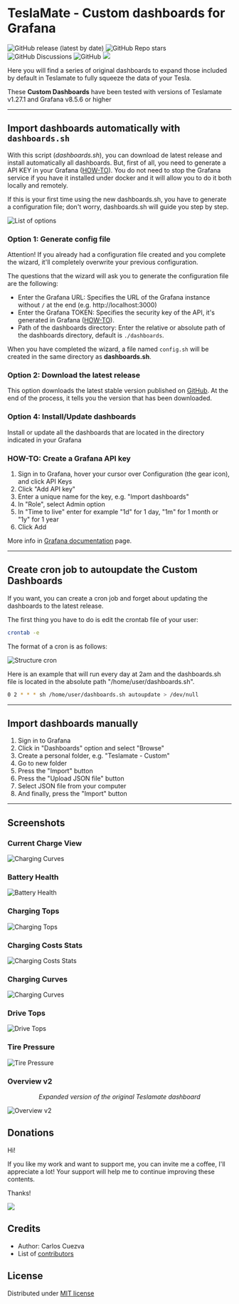 # TeslaMate - Custom dashboards for Grafana

![GitHub release (latest by date)](https://img.shields.io/github/v/release/CarlosCuezva/dashboards-Grafana-Teslamate)
![GitHub Repo stars](https://img.shields.io/github/stars/CarlosCuezva/dashboards-Grafana-Teslamate)
![GitHub Discussions](https://img.shields.io/github/discussions/CarlosCuezva/dashboards-Grafana-Teslamate)
![GitHub](https://img.shields.io/github/license/CarlosCuezva/dashboards-Grafana-Teslamate)
[![](https://img.shields.io/badge/Donate-PayPal-ff69b4.svg)](https://www.paypal.com/donate?hosted_button_id=QF2MBMQZP4V2J)

Here you will find a series of original dashboards to expand those included by default in Teslamate to fully squeeze the data of your Tesla.

These **Custom Dashboards** have been tested with versions of Teslamate v1.27.1 and Grafana v8.5.6 or higher

---

## Import dashboards automatically with `dashboards.sh`

With this script (*dashboards.sh*), you can download de latest release and install automatically all dashboards. But, first of all, you need to generate a API KEY in your Grafana ([HOW-TO](#create-an-api-key)). You do not need to stop the Grafana service if you have it installed under docker and it will allow you to do it both locally and remotely.

If this is your first time using the new dashboards.sh, you have to generate a configuration file; don't worry, dashboards.sh will guide you step by step.

![List of options](screenshots/capture_1.png)

### Option 1: Generate config file

Attention! If you already had a configuration file created and you complete the wizard, it'll completely overwrite your previous configuration.

The questions that the wizard will ask you to generate the configuration file are the following:

- Enter the Grafana URL: Specifies the URL of the Grafana instance without `/` at the end (e.g. http://localhost:3000)
- Enter the Grafana TOKEN: Specifies the security key of the API, it's generated in Grafana ([HOW-TO](./#create-an-api-key)).
- Path of the dashboards directory: Enter the relative or absolute path of the dashboards directory, default is `./dashboards`.

When you have completed the wizard, a file named `config.sh` will be created in the same directory as **dashboards.sh**.

### Option 2: Download the latest release

This option downloads the latest stable version published on [GitHub](https://github.com/CarlosCuezva/dashboards-Grafana-Teslamate). At the end of the process, it tells you the version that has been downloaded.

### Option 4: Install/Update dashboards

Install or update all the dashboards that are located in the directory indicated in your Grafana

### HOW-TO: Create a Grafana API key

1. Sign in to Grafana, hover your cursor over Configuration (the gear icon), and click API Keys
2. Click "Add API key"
3. Enter a unique name for the key, e.g. "Import dashboards"
4. In "Role", select Admin option
5. In "Time to live" enter for example "1d" for 1 day, "1m" for 1 month or "1y" for 1 year
6. Click Add

More info in [Grafana documentation](https://grafana.com/docs/grafana/v8.5/administration/api-keys/create-api-key/) page.

---

## Create cron job to autoupdate the Custom Dashboards

If you want, you can create a cron job and forget about updating the dashboards to the latest release.

The first thing you have to do is edit the crontab file of your user:

```bash
crontab -e
```

The format of a cron is as follows:

![Structure cron](screenshots/capture_2.png)

Here is an example that will run every day at 2am and the dashboards.sh file is located in the absolute path "/home/user/dashboards.sh".

```bash
0 2 * * * sh /home/user/dashboards.sh autoupdate > /dev/null
```

---

## Import dashboards manually

1. Sign in to Grafana
2. Click in "Dashboards" option and select "Browse"
3. Create a personal folder, e.g. "Teslamate - Custom"
4. Go to new folder
5. Press the "Import" button
6. Press the "Upload JSON file" button
7. Select JSON file from your computer
8. And finally, press the "Import" button

---

## Screenshots

### Current Charge View

![Charging Curves](./screenshots/current_charge_view.png)

### Battery Health

![Battery Health](./screenshots/battery_health.png)

### Charging Tops

![Charging Tops](./screenshots/charging_tops.png)

### Charging Costs Stats

![Charging Costs Stats](./screenshots/charging_costs_stats.png)

### Charging Curves

![Charging Curves](./screenshots/charging_curves.png)

### Drive Tops

![Drive Tops](./screenshots/drive-tops.png)

### Tire Pressure

![Tire Pressure](./screenshots/tire-pressure.png)

### Overview v2

<p style="text-align:center; font-style: italic;">Expanded version of the original Teslamate dashboard</p>

![Overview v2](./screenshots/overview_v2.png)

## Donations

Hi!

If you like my work and want to support me, you can invite me a coffee, I'll appreciate a lot! Your support will help me to continue improving these contents.

Thanks!

[![](https://img.shields.io/badge/Donate-PayPal-ff69b4.svg)](https://www.paypal.com/donate?hosted_button_id=QF2MBMQZP4V2J)

## Credits

- Author: Carlos Cuezva
- List of [contributors](https://github.com/CarlosCuezva/dashboards-Grafana-Teslamate/graphs/contributors)

## License

Distributed under [MIT license](./LICENSE)
